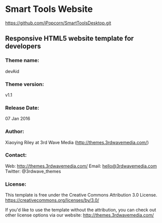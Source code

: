 # Smart Tools Website
https://github.com/iPopcorn/SmartToolsDesktop.git

## Responsive HTML5 website template for developers

### Theme name:
devAid

### Theme version:
v1.1

### Release Date:
07 Jan 2016

### Author: 
Xiaoying Riley at 3rd Wave Media (http://themes.3rdwavemedia.com/)

### Contact:
Web: http://themes.3rdwavemedia.com/
Email: hello@3rdwavemedia.com
Twitter: @3rdwave_themes

### License: 
This template is free under the Creative Commons Attribution 3.0 License.
https://creativecommons.org/licenses/by/3.0/

If you'd like to use the template without the attribution, you can check out other license options via our website: http://themes.3rdwavemedia.com/
